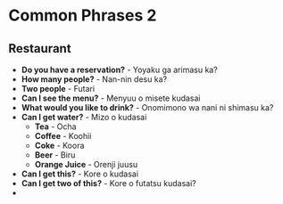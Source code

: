 # Common Phrases 2

## Restaurant
- **Do you have a reservation?** - Yoyaku ga arimasu ka?
- **How many people?** - Nan-nin desu ka?
- **Two people** - Futari
- **Can I see the menu?** - Menyuu o misete kudasai
- **What would you like to drink?** - Onomimono wa nani ni shimasu ka?
- **Can I get water?** - Mizo o kudasai
  - **Tea** - Ocha
  - **Coffee** - Koohii
  - **Coke** - Koora
  - **Beer** - Biru
  - **Orange Juice** - Orenji juusu
- **Can I get this?** - Kore o kudasai
- **Can I get two of this?** - Kore o futatsu kudasai?
- 
